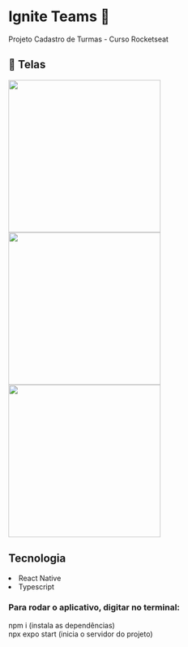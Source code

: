 # Ignite Teams 🚀
Projeto Cadastro de Turmas - Curso Rocketseat

## 📸 Telas
<img src="https://github.com/user-attachments/assets/7ea1a7b3-1e2f-4ca8-840c-0b8867acdb57" width="300" />
<img src="https://github.com/user-attachments/assets/ecd72393-f7b6-4374-892d-e1d4668f82bc" width="300" />
<img src="https://github.com/user-attachments/assets/1aa185ea-7c8b-49bb-8ccc-aa13156fbefd" width="300" />


## Tecnologia
<li>React Native</li>
<li>Typescript</li>

### Para rodar o aplicativo, digitar no terminal:  
npm i (instala as dependências) <br>
npx expo start (inicia o servidor do projeto)
